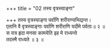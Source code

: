 +++
title = "02 तस्य वृत्रस्याङ्गा"

+++
तस्य वृत्रस्याङ्गा पर्वाणि शरीराण्यभिद्यन्त।  
एतानि वै वृत्रस्याङ्गाः पर्वाणि शरीराणि यदीमे पर्वताः॥ २ ॥  
स यत्र हृदा मनसा कामयेति इह मे राध्यन्ते  
तदस्मै राध्यते ॥ ३ ॥